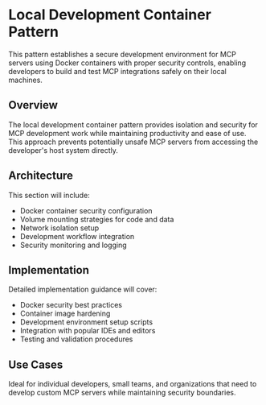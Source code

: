 # Local Development Container Pattern

This pattern establishes a secure development environment for MCP servers using Docker containers with proper security controls, enabling developers to build and test MCP integrations safely on their local machines.

## Overview

The local development container pattern provides isolation and security for MCP development work while maintaining productivity and ease of use. This approach prevents potentially unsafe MCP servers from accessing the developer's host system directly.

## Architecture

This section will include:
- Docker container security configuration
- Volume mounting strategies for code and data
- Network isolation setup
- Development workflow integration
- Security monitoring and logging

## Implementation

Detailed implementation guidance will cover:
- Docker security best practices
- Container image hardening
- Development environment setup scripts
- Integration with popular IDEs and editors
- Testing and validation procedures

## Use Cases

Ideal for individual developers, small teams, and organizations that need to develop custom MCP servers while maintaining security boundaries.
